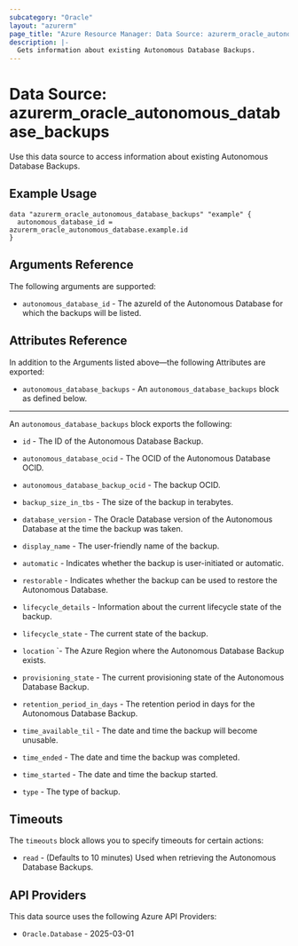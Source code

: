 ```yaml
---
subcategory: "Oracle"
layout: "azurerm"
page_title: "Azure Resource Manager: Data Source: azurerm_oracle_autonomous_database_backups"
description: |-
  Gets information about existing Autonomous Database Backups.
---
```


# Data Source: azurerm_oracle_autonomous_database_backups

Use this data source to access information about existing Autonomous Database Backups.

## Example Usage

```hcl
data "azurerm_oracle_autonomous_database_backups" "example" {
  autonomous_database_id = azurerm_oracle_autonomous_database.example.id
}

```

## Arguments Reference
The following arguments are supported:

* `autonomous_database_id` - The azureId of the Autonomous Database for which the backups will be listed.

## Attributes Reference
In addition to the Arguments listed above—the following Attributes are exported:

* `autonomous_database_backups` - An `autonomous_database_backups` block as defined below.

---

An `autonomous_database_backups` block exports the following:

* `id` - The ID of the Autonomous Database Backup.

* `autonomous_database_ocid` - The OCID of the Autonomous Database OCID.

* `autonomous_database_backup_ocid`  - The backup OCID.

* `backup_size_in_tbs` - The size of the backup in terabytes.

* `database_version` - The Oracle Database version of the Autonomous Database at the time the backup was taken.

* `display_name` - The user-friendly name of the backup.

* `automatic` - Indicates whether the backup is user-initiated or automatic.

* `restorable` - Indicates whether the backup can be used to restore the Autonomous Database.

* `lifecycle_details` - Information about the current lifecycle state of the backup.

* `lifecycle_state` - The current state of the backup.

* `location` `- The Azure Region where the Autonomous Database Backup exists.

* `provisioning_state` - The current provisioning state of the Autonomous Database Backup.

* `retention_period_in_days` - The retention period in days for the Autonomous Database Backup.

* `time_available_til` - The date and time the backup will become unusable.

* `time_ended` - The date and time the backup was completed.

* `time_started` - The date and time the backup started.

* `type` - The type of backup.


## Timeouts
The `timeouts` block allows you to specify timeouts for certain actions:

* `read` - (Defaults to 10 minutes) Used when retrieving the Autonomous Database Backups.

## API Providers
<!-- This section is generated, changes will be overwritten -->
This data source uses the following Azure API Providers:

* `Oracle.Database` - 2025-03-01
